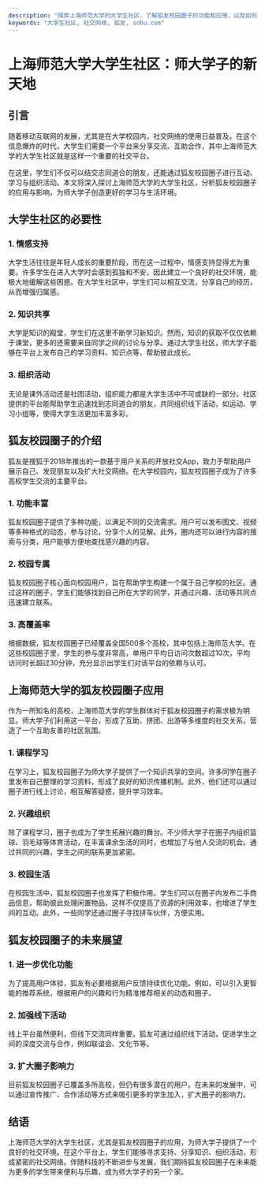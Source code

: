 ```yaml
---
description: "探索上海师范大学的大学生社区，了解狐友校园圈子的功能和应用，以及如何帮助师大学子拓展社交网络，形成良好的学习氛围。"
keywords: "大学生社区, 社交网络, 狐友, sohu.com"
---
```

# 上海师范大学大学生社区：师大学子的新天地

## 引言

随着移动互联网的发展，尤其是在大学校园内，社交网络的使用日益普及。在这个信息爆炸的时代，大学生们需要一个平台来分享交流、互助合作，其中上海师范大学的大学生社区就是这样一个重要的社交平台。

在这里，学生们不仅可以结交志同道合的朋友，还能通过狐友校园圈子进行互动、学习与组织活动。本文将深入探讨上海师范大学的大学生社区，分析狐友校园圈子的应用与影响，为师大学子创造更好的学习与生活环境。

## 大学生社区的必要性

### 1. 情感支持

大学生活往往是年轻人成长的重要阶段，而在这一过程中，情感支持显得尤为重要。许多学生在进入大学时会感到孤独和不安，因此建立一个良好的社交环境，能极大地缓解这些困惑。在大学生社区中，学生们可以相互交流，分享自己的经历，从而增强归属感。

### 2. 知识共享

大学是知识的殿堂，学生们在这里不断学习新知识。然而，知识的获取不仅仅依赖于课堂，更多的还需要来自同学之间的讨论与分享。通过大学生社区，师大学子能够在平台上发布自己的学习资料、知识点等，帮助彼此成长。

### 3. 组织活动

无论是课外活动还是社团活动，组织能力都是大学生活中不可或缺的一部分。社区提供的平台能帮助学生迅速找到志同道合的朋友，共同组织线下活动，如运动、学习小组等，使得大学生活更加丰富多彩。

## 狐友校园圈子的介绍

狐友是搜狐于2018年推出的一款基于用户关系的开放社交App，致力于帮助用户展示自己、发现朋友以及扩大社交网络。在大学校园内，狐友校园圈子成为了许多高校学生交流的主要平台。

### 1. 功能丰富

狐友校园圈子提供了多种功能，以满足不同的交流需求。用户可以发布图文、视频等多种格式的动态，参与讨论，分享个人的见解。此外，圈内还可以进行内容的搜索与分类，用户能够方便地查找感兴趣的内容。

### 2. 校园专属

狐友校园圈子核心面向校园用户，旨在帮助学生构建一个属于自己学校的社区。通过这样的圈子，学生们能够找到自己所在大学的同学，并通过兴趣、活动等共同点迅速建立联系。

### 3. 高覆盖率

根据数据，狐友校园圈子已经覆盖全国500多个高校，其中包括上海师范大学。在这些校园圈子里，学生的参与度非常高，单用户平均日访问次数超过10次，平均访问时长超过30分钟，充分显示出学生们对该平台的依赖与认可。

## 上海师范大学的狐友校园圈子应用

作为一所知名的高校，上海师范大学的学生群体对于狐友校园圈子的需求极为明显。师大学子们利用这一平台，形成了互助、拼团、出游等多维度的社交关系，营造了一个互助友善的社区氛围。

### 1. 课程学习

在学习上，狐友校园圈子为师大学子提供了一个知识共享的空间。许多同学在圈子里发布自己整理的学习资料，形成了良好的知识传播机制。此外，他们还可以通过圈子进行线上讨论，相互解答疑惑，提升学习效率。

### 2. 兴趣组织

除了课程学习，圈子也成为了学生拓展兴趣的舞台。不少师大学子在圈子内组织篮球、羽毛球等体育活动，在丰富课余生活的同时，也增加了与他人交流的机会。通过共同的兴趣，学生之间的联系更加紧密。

### 3. 校园生活

在校园生活中，狐友校园圈子也发挥了积极作用。学生们可以在圈子内发布二手商品信息，帮助彼此处理闲置物品，这样不仅提高了资源的利用效率，也增进了学生间的互动。此外，一些同学还通过圈子寻找拼车伙伴，方便实用。

## 狐友校园圈子的未来展望

### 1. 进一步优化功能

为了提高用户体验，狐友有必要根据用户反馈持续优化功能。例如，可以引入更智能的推荐系统，根据用户的兴趣和行为精准推荐相关的动态和圈子。

### 2. 加强线下活动

线上平台虽然便利，但线下交流同样重要。狐友可通过组织线下活动，促进学生之间的深度交流与合作，例如联谊会、文化节等。

### 3. 扩大圈子影响力

目前狐友校园圈子已覆盖多所高校，但仍有很多潜在的用户。在未来的发展中，可以通过宣传推广、合作活动等方式来吸引更多的学生加入，扩大圈子的影响力。

## 结语

上海师范大学的大学生社区，尤其是狐友校园圈子的应用，为师大学子提供了一个良好的社交环境。在这个平台上，学生们能够寻求支持、分享知识、组织活动，形成紧密的社交网络。伴随科技的不断进步与发展，我们期待狐友校园圈子在未来能为更多的学生带来便利与乐趣，成为师大学子的另一个家。
